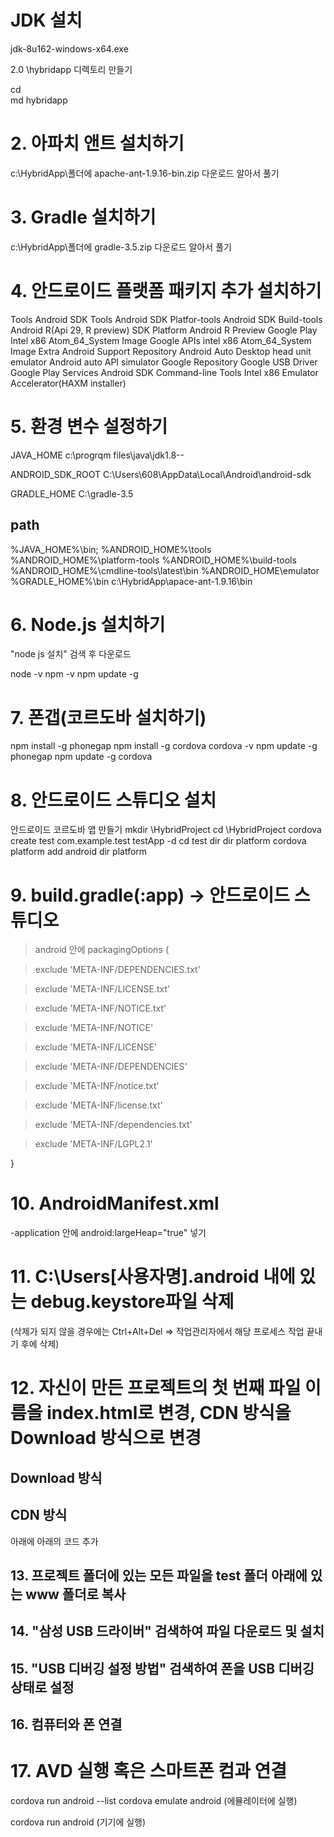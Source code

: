 # JDK 설치

jdk-8u162-windows-x64.exe

2.0 \hybridapp 디렉토리 만들기

cd \
md hybridapp


# 2. 아파치 앤트 설치하기
c:\HybridApp\폴더에 apache-ant-1.9.16-bin.zip 다운로드
알아서 풀기


# 3. Gradle 설치하기
c:\HybridApp\폴더에 gradle-3.5.zip 다운로드 알아서 풀기


# 4. 안드로이드 플랫폼 패키지 추가 설치하기
Tools
Android SDK Tools
Android SDK Platfor-tools
Android SDK Build-tools
Android R(Api 29, R preview)
SDK Platform Android R Preview
Google Play Intel x86 Atom_64_System Image
Google APIs intel x86 Atom_64_System Image
Extra
Android Support Repository
Android Auto Desktop head unit emulator
Android auto API simulator
Google Repository
Google USB Driver
Google Play Services
Android SDK Command-line Tools
Intel x86 Emulator Accelerator(HAXM installer)

# 5. 환경 변수 설정하기
JAVA_HOME
c:\progrqm files\java\jdk1.8--

ANDROID_SDK_ROOT
C:\Users\608\AppData\Local\Android\android-sdk

GRADLE_HOME
C:\gradle-3.5

## path

%JAVA_HOME%\bin;
%ANDROID_HOME%\tools
%ANDROID_HOME%\platform-tools
%ANDROID_HOME%\build-tools
%ANDROID_HOME%\cmdline-tools\latest\bin
%ANDROID_HOME\emulator
%GRADLE_HOME%\bin
c:\HybridApp\apace-ant-1.9.16\bin

# 6. Node.js 설치하기
"node js 설치" 검색 후 다운로드

node -v
npm -v
npm update -g


# 7. 폰갭(코르도바 설치하기)
npm install -g phonegap
npm install -g cordova
cordova -v
npm update -g phonegap
npm update -g cordova


# 8. 안드로이드 스튜디오 설치
안드로이드 코르도바 앱 만들기
mkdir \HybridProject
cd \HybridProject
cordova create test com.example.test testApp -d
cd test
dir
dir platform
cordova platform add android
dir platform


# 9. build.gradle(:app) -> 안드로이드 스튜디오
> android 안에
 > packagingOptions {

  > exclude 'META-INF/DEPENDENCIES.txt'

  > exclude 'META-INF/LICENSE.txt'

  > exclude 'META-INF/NOTICE.txt'

  > exclude 'META-INF/NOTICE'

  > exclude 'META-INF/LICENSE'

  > exclude 'META-INF/DEPENDENCIES'

  > exclude 'META-INF/notice.txt'

  > exclude 'META-INF/license.txt'

  > exclude 'META-INF/dependencies.txt'

  > exclude 'META-INF/LGPL2.1'

}

# 10. AndroidManifest.xml
-application 안에
android:largeHeap="true" 넣기


# 11. C:\Users[사용자명].android 내에 있는 debug.keystore파일 삭제
(삭제가 되지 않을 경우에는 Ctrl+Alt+Del => 작업관리자에서 해당 프로세스 작업 끝내기 후에 삭제)


# 12. 자신이 만든 프로젝트의 첫 번째 파일 이름을 index.html로 변경, CDN 방식을 Download 방식으로 변경
## Download 방식
> <link rel="stylesheet" href="http://code.jquery.com/mobile/1.4.5/jquery.mobile-1.4.5.min.css"/>
> <script src="http://code.jquery.com/jquery-1.11.1.min.js"></script>
> <script src="http://code.jquery.com/mobile/1.4.5/jquery.mobile-1.4.5.min.js"></script>
## CDN 방식
> <link rel="stylesheet" href="./jquery/jquery.mobile-1.4.5.min.css">
> <script src="./jquery/jquery-1.11.1.min.js"></script>
> <script src="./jquery/jquery.mobile-1.4.5.min.js"></script>
아래에 아래의 코드 추가
<script src="cordova.js"></script>

## 13. 프로젝트 폴더에 있는 모든 파일을 test 폴더 아래에 있는 www 폴더로 복사

## 14. "삼성 USB 드라이버" 검색하여 파일 다운로드 및 설치

## 15. "USB 디버깅 설정 방법" 검색하여 폰을 USB 디버깅 상태로 설정

## 16. 컴퓨터와 폰 연결

# 17. AVD 실행 혹은 스마트폰 컴과 연결
cordova run android --list
cordova emulate android
(에뮬레이터에 실행)

cordova run android
(기기에 실행)


